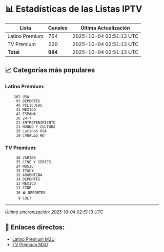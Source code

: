 # 📊 Estadísticas de las Listas IPTV

| Lista | Canales | Última Actualización |
|-------|---------|---------------------|
| Latino Premium | 764 | 2025-10-04 02:51:13 UTC |
| TV Premium | 220 | 2025-10-04 02:51:13 UTC |
| **Total** | **984** | 2025-10-04 02:51:13 UTC |

## 📈 Categorías más populares

### Latino Premium:
```
    162 USA
     95 DEPORTES
     46 PELICULAS
     43 MEXICO
     42 ESPANA
     36 24-7
     22 ENTRETENIMIENTO
     21 MUNDO Y CULTURA
     20 Latinos USA
     19 CANALES HD
```

### TV Premium:
```
     46 VARIOS
     35 CINE Y SERIES
     24 MUSIC
     15 ITALY 
     15 ARGENTINA
     14 DEPORTES
     13 MEXICO
     11 CINE
     10 ⚽ DEPORTES
      9 CULT
```

---
*Última sincronización: 2025-10-04 02:51:13 UTC*

## 🔗 Enlaces directos:
- [Latino Premium M3U](https://raw.githubusercontent.com/maximilianobl/tv/main/latino-premium.m3u)
- [TV Premium M3U](https://raw.githubusercontent.com/maximilianobl/tv/main/tv-premium.m3u)

